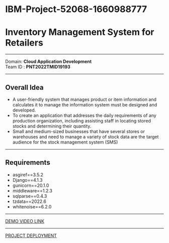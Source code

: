 # IBM-Project-52068-1660988777
# **Inventory Management System for Retailers** 

---------

Domain:  **Cloud Application Development**        
Team ID : **PNT2022TMID19193**

---------

## Overall Idea
<ul>
<li>A user-friendly system that manages product or item information and calculates it to manage the information system must be designed and developed. 
<li>To create an application that addresses the daily requirements of any production organization, including assisting staff in locating stored stocks and determining their quantity.
<li>Small and medium-sized businesses that have several stores or warehouses and need to manage a variety of stock data are the target audience for the stock management system (SMS)
</ul>

---------


## Requirements
- asgiref==3.5.2
- Django==4.1.3
- gunicorn==20.1.0
- middleware==1.2.3
- sqlparse==0.4.3
- tzdata==2022.6
- whitenoise==6.2.0

---------

[DEMO VIDEO LINK](https://drive.google.com/file/d/1los54hihyassqpxodFGDFJHEZ4wHTnL6/view?usp=share_link)

---------

[PROJECT DEPLOYMENT](https://inventory-management-system-vm.herokuapp.com/)

